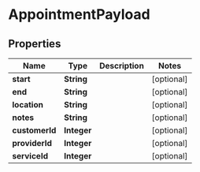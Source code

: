 # AppointmentPayload

## Properties
Name | Type | Description | Notes
------------ | ------------- | ------------- | -------------
**start** | **String** |  |  [optional]
**end** | **String** |  |  [optional]
**location** | **String** |  |  [optional]
**notes** | **String** |  |  [optional]
**customerId** | **Integer** |  |  [optional]
**providerId** | **Integer** |  |  [optional]
**serviceId** | **Integer** |  |  [optional]
